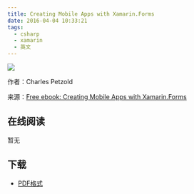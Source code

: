 ```yaml
---
title: Creating Mobile Apps with Xamarin.Forms
date: 2016-04-04 10:33:21
tags:
  - csharp
  - xamarin
  - 英文
---
```


![](https://msdnshared.blob.core.windows.net/media/2016/03/9781509302970_alternate_thumb.jpg)

作者：Charles Petzold

来源：[Free ebook: Creating Mobile Apps with Xamarin.Forms](https://blogs.msdn.microsoft.com/microsoft_press/2016/03/31/free-ebook-creating-mobile-apps-with-xamarin-forms/)

<!--more-->

## 在线阅读 ##

暂无

## 下载 ##

+ [PDF格式](http://aka.ms/xamebook)
